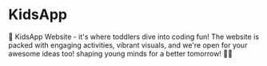 # KidsApp
🌈 KidsApp Website - it's where toddlers dive into coding fun! The website is packed with engaging activities, vibrant visuals, and we're open for your awesome ideas too! shaping young minds for a better tomorrow! 🚀✨
